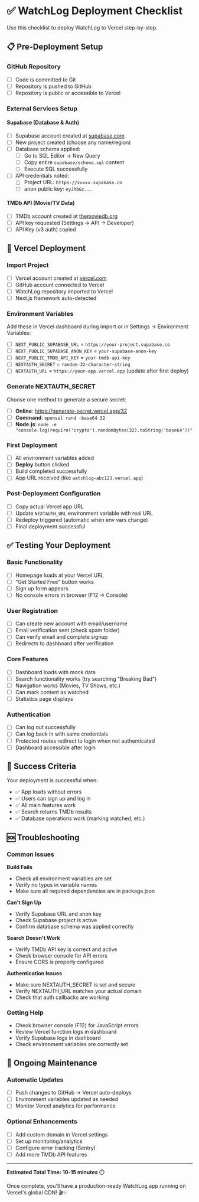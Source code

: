 # ✅ WatchLog Deployment Checklist

Use this checklist to deploy WatchLog to Vercel step-by-step.

## 📋 Pre-Deployment Setup

### GitHub Repository
- [ ] Code is committed to Git
- [ ] Repository is pushed to GitHub
- [ ] Repository is public or accessible to Vercel

### External Services Setup

#### Supabase (Database & Auth)
- [ ] Supabase account created at [supabase.com](https://supabase.com)
- [ ] New project created (choose any name/region)
- [ ] Database schema applied:
  - [ ] Go to SQL Editor → New Query
  - [ ] Copy entire `supabase/schema.sql` content
  - [ ] Execute SQL successfully
- [ ] API credentials noted:
  - [ ] Project URL: `https://xxxxx.supabase.co`
  - [ ] anon public key: `eyJhbGc...`

#### TMDb API (Movie/TV Data)
- [ ] TMDb account created at [themoviedb.org](https://themoviedb.org)
- [ ] API key requested (Settings → API → Developer)
- [ ] API Key (v3 auth) copied

## 🚀 Vercel Deployment

### Import Project
- [ ] Vercel account created at [vercel.com](https://vercel.com)
- [ ] GitHub account connected to Vercel
- [ ] WatchLog repository imported to Vercel
- [ ] Next.js framework auto-detected

### Environment Variables
Add these in Vercel dashboard during import or in Settings → Environment Variables:

- [ ] `NEXT_PUBLIC_SUPABASE_URL` = `https://your-project.supabase.co`
- [ ] `NEXT_PUBLIC_SUPABASE_ANON_KEY` = `your-supabase-anon-key`
- [ ] `NEXT_PUBLIC_TMDB_API_KEY` = `your-tmdb-api-key`
- [ ] `NEXTAUTH_SECRET` = `random-32-character-string`
- [ ] `NEXTAUTH_URL` = `https://your-app.vercel.app` (update after first deploy)

### Generate NEXTAUTH_SECRET
Choose one method to generate a secure secret:
- [ ] **Online**: https://generate-secret.vercel.app/32
- [ ] **Command**: `openssl rand -base64 32`
- [ ] **Node.js**: `node -e "console.log(require('crypto').randomBytes(32).toString('base64'))"`

### First Deployment
- [ ] All environment variables added
- [ ] **Deploy** button clicked
- [ ] Build completed successfully
- [ ] App URL received (like `watchlog-abc123.vercel.app`)

### Post-Deployment Configuration
- [ ] Copy actual Vercel app URL
- [ ] Update `NEXTAUTH_URL` environment variable with real URL
- [ ] Redeploy triggered (automatic when env vars change)
- [ ] Final deployment successful

## ✅ Testing Your Deployment

### Basic Functionality
- [ ] Homepage loads at your Vercel URL
- [ ] "Get Started Free" button works
- [ ] Sign up form appears
- [ ] No console errors in browser (F12 → Console)

### User Registration
- [ ] Can create new account with email/username
- [ ] Email verification sent (check spam folder)
- [ ] Can verify email and complete signup
- [ ] Redirects to dashboard after verification

### Core Features
- [ ] Dashboard loads with mock data
- [ ] Search functionality works (try searching "Breaking Bad")
- [ ] Navigation works (Movies, TV Shows, etc.)
- [ ] Can mark content as watched
- [ ] Statistics page displays

### Authentication
- [ ] Can log out successfully
- [ ] Can log back in with same credentials
- [ ] Protected routes redirect to login when not authenticated
- [ ] Dashboard accessible after login

## 🎉 Success Criteria

Your deployment is successful when:
- ✅ App loads without errors
- ✅ Users can sign up and log in
- ✅ All main features work
- ✅ Search returns TMDb results
- ✅ Database operations work (marking watched, etc.)

## 🆘 Troubleshooting

### Common Issues

**Build Fails**
- Check all environment variables are set
- Verify no typos in variable names
- Make sure all required dependencies are in package.json

**Can't Sign Up**
- Verify Supabase URL and anon key
- Check Supabase project is active
- Confirm database schema was applied correctly

**Search Doesn't Work**
- Verify TMDb API key is correct and active
- Check browser console for API errors
- Ensure CORS is properly configured

**Authentication Issues**
- Make sure NEXTAUTH_SECRET is set and secure
- Verify NEXTAUTH_URL matches your actual domain
- Check that auth callbacks are working

### Getting Help
- Check browser console (F12) for JavaScript errors
- Review Vercel function logs in dashboard
- Verify Supabase logs in dashboard
- Check environment variables are correctly set

## 🔄 Ongoing Maintenance

### Automatic Updates
- [ ] Push changes to GitHub → Vercel auto-deploys
- [ ] Environment variables updated as needed
- [ ] Monitor Vercel analytics for performance

### Optional Enhancements
- [ ] Add custom domain in Vercel settings
- [ ] Set up monitoring/analytics
- [ ] Configure error tracking (Sentry)
- [ ] Add more TMDb API features

---

**Estimated Total Time: 10-15 minutes** ⏱️

Once complete, you'll have a production-ready WatchLog app running on Vercel's global CDN! 🎬✨
